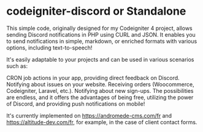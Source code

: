# codeigniter-discord or Standalone

This simple code, originally designed for my Codeigniter 4 project, allows sending Discord notifications in PHP using CURL and JSON. It enables you to send notifications in simple, markdown, or enriched formats with various options, including text-to-speech!

It's easily adaptable to your projects and can be used in various scenarios such as:

CRON job actions in your app, providing direct feedback on Discord.
Notifying about issues on your website.
Receiving orders (Woocommerce, Codeigniter, Laravel, etc.).
Notifying about new sign-ups.
The possibilities are endless, and it offers the advantages of being free, utilizing the power of Discord, and providing push notifications on mobile!

It's currently implemented on https://andromede-cms.com/fr and https://altitude-dev.com/fr, for example, in the case of client contact forms.
